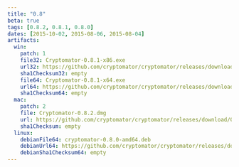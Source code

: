 ```yaml
---
title: "0.8"
beta: true
tags: [0.8.2, 0.8.1, 0.8.0]
dates: [2015-10-02, 2015-08-06, 2015-08-04]
artifacts:
  win:
    patch: 1
    file32: Cryptomator-0.8.1-x86.exe
    url32: https://github.com/cryptomator/cryptomator/releases/download/0.8.1/Cryptomator-0.8.1-x86.exe
    sha1Checksum32: empty
    file64: Cryptomator-0.8.1-x64.exe
    url64: https://github.com/cryptomator/cryptomator/releases/download/0.8.1/Cryptomator-0.8.1-x64.exe
    sha1Checksum64: empty
  mac:
    patch: 2
    file: Cryptomator-0.8.2.dmg
    url: https://github.com/cryptomator/cryptomator/releases/download/0.8.2/Cryptomator-0.8.2.dmg
    sha1Checksum: empty
  linux:
    debianFile64: cryptomator-0.8.0-amd64.deb
    debianUrl64: https://github.com/cryptomator/cryptomator/releases/download/0.8.0/cryptomator-0.8.0-amd64.deb
    debianSha1Checksum64: empty
---
```


